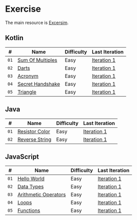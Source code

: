 # Exercise

The main resource is [Excersim](https://exercism.org).

## Kotlin

| #    | Name                                                                              | Difficulty | Last Iteration                                               |
| ---- | --------------------------------------------------------------------------------- | ---------- | ------------------------------------------------------------ |
| `01` | [Sum Of Multiples](https://exercism.org/tracks/kotlin/exercises/sum-of-multiples) | Easy       | [Iteration 1](Exercism/Kotlin/SumOfMultiples/Iteration1.kt)  |
| `02` | [Darts](https://exercism.org/tracks/kotlin/exercises/darts)                       | Easy       | [Iteration 1](Exercism/Kotlin/Darts/Iteration1.kt)           |
| `03` | [Acronym](https://exercism.org/tracks/kotlin/exercises/acronym)                   | Easy       | [Iteration 1](Exercism/Kotlin/Acronym/Iteration1.kt)         |
| `04` | [Secret Handshake](https://exercism.org/tracks/kotlin/exercises/secret-handshake) | Easy       | [Iteration 1](Exercism/Kotlin/SecretHandshake/Iteration1.kt) |
| `05` | [Triangle](https://exercism.org/tracks/kotlin/exercises/triangle)                 | Easy       | [Iteration 1](Exercism/Kotlin/Triangle/Iteration1.kt)        |

## Java

| #    | Name                                                                        | Difficulty | Last Iteration                                             |
| ---- | --------------------------------------------------------------------------- | ---------- | ---------------------------------------------------------- |
| `01` | [Resistor Color](https://exercism.org/tracks/java/exercises/resistor-color) | Easy       | [Iteration 1](Exercism/Java/ResistorColor/Iteration1.java) |
| `02` | [Reverse String](https://exercism.org/tracks/java/exercises/reverse-string) | Easy       | [Iteration 1](Exercism/Java/ReverseString/Iteration1.java) |

## JavaScript

| #    | Name                                                                                                                      | Difficulty | Last Iteration                                                                 |
| ---- | ------------------------------------------------------------------------------------------------------------------------- | ---------- | ------------------------------------------------------------------------------ |
| `01` | [Hello World](https://www.hackerrank.com/challenges/js10-hello-world/problem?isFullScreen=true)                           | Easy       | [Iteration 1](HackerRank/10DaysOfJavaScript/HelloWorld/Iteration1.js)          |
| `02` | [Data Types](https://www.hackerrank.com/challenges/js10-data-types/problem?h_r=next-challenge&h_v=zen&isFullScreen=false) | Easy       | [Iteration 1](HackerRank/10DaysOfJavaScript/DataTypes/Iteration1.js)           |
| `03` | [Arithmetic Operators](https://www.hackerrank.com/challenges/js10-arithmetic-operators/problem?isFullScreen=true)         | Easy       | [Iteration 1](HackerRank/10DaysOfJavaScript/ArithmeticOperators/Iteration1.js) |
| `04` | [Loops](https://www.hackerrank.com/challenges/js10-loops/problem?isFullScreen=true)                                       | Easy       | [Iteration 1](HackerRank/10DaysOfJavaScript/Loops/Iteration1.js)               |
| `05` | [Functions](https://www.hackerrank.com/challenges/js10-function/problem?isFullScreen=true)                                | Easy       | [Iteration 1](HackerRank/10DaysOfJavaScript/Functions/Iteration1.js)           |
